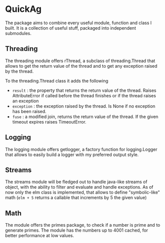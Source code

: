 # QuickAg
The package aims to combine every useful module, function and class I built. It 
is a collection of useful stuff, packaged into independent submodules.

## Threading
The threading module offers rThread, a subclass of threading.Thread that allows 
to get the return value of the thread and to get any exception raised by the 
thread.

To the threading.Thread class it adds the following
 - `result` : the property that returns the return value of the thread. Raises 
 AttributeError if called before the thread finishes or if the thread raises an 
 exception
 - `exception` : the exception raised by the thread. Is None if no exception has 
 been raised.
 - `fuse` : a modified join, returns the return value of the thread. If the given 
 timeout expires raises TimeoutError.

## Logging
The logging module offers getlogger, a factory function for logging.Logger that 
allows to easily build a logger with my preferred output style.

## Streams
The streams module will be fledged out to handle java-like streams of object, 
with the ability to filter and evaluate and handle exceptions.
As of now only the elm class is implemented, that allows to define "symbolic-like"
math (`elm + 5` returns a callable that increments by 5 the given value)

## Math
The module offers the primes package, to check if a number is prime and to generate
primes. The module has the numbers up to 4001 cached, for better performance at
low values.
